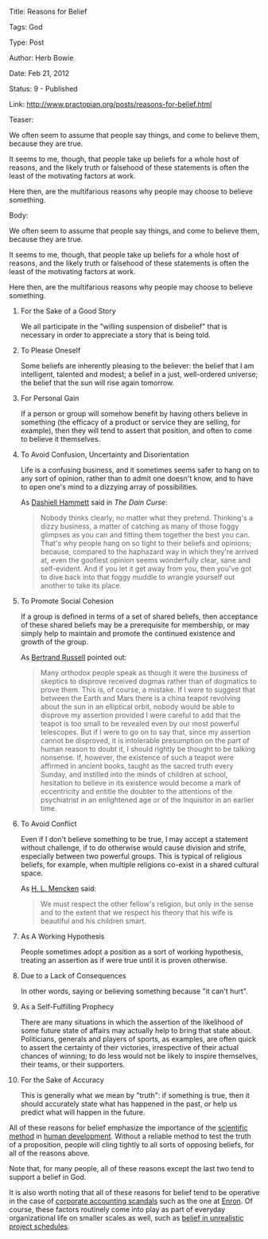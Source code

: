 Title:  Reasons for Belief

Tags:   God 

Type:   Post

Author: Herb Bowie

Date:   Feb 21, 2012

Status: 9 - Published

Link:   http://www.practopian.org/posts/reasons-for-belief.html

Teaser:

We often seem to assume that people say things, and come to believe them, because they are true.

It seems to me, though, that people take up beliefs for a whole host of reasons, and the likely truth or falsehood of these statements is often the least of the motivating factors at work.   

Here then, are the multifarious reasons why people may choose to believe something.

Body:    

We often seem to assume that people say things, and come to believe them, because they are true.

It seems to me, though, that people take up beliefs for a whole host of reasons, and the likely truth or falsehood of these statements is often the least of the motivating factors at work.   

Here then, are the multifarious reasons why people may choose to believe something. 

1. For the Sake of a Good Story

    We all participate in the "willing suspension of disbelief" that is necessary in order to appreciate a story that is being told. 

2. To Please Oneself

    Some beliefs are inherently pleasing to the believer: the belief that I am intelligent, talented and modest; a belief in a just, well-ordered universe; the belief that the sun will rise again tomorrow. 

3. For Personal Gain

    If a person or group will somehow benefit by having others believe in something (the efficacy of a product or service they are selling, for example), then they will tend to assert that position, and often to come to believe it themselves. 

4. To Avoid Confusion, Uncertainty and Disorientation

    Life is a confusing business, and it sometimes seems safer to hang on to any sort of opinion, rather than to admit one doesn't know, and to have to open one's mind to a dizzying array of possibilities. 

    As [Dashiell Hammett][hammett] said in <cite>The Dain Curse</cite>:

    > Nobody thinks clearly, no matter what they pretend. Thinking's a dizzy business, a matter of catching as many of those foggy glimpses as you can and fitting them together the best you can. That's why people hang on so tight to their beliefs and opinions; because, compared to the haphazard way in which they're arrived at, even the goofiest opinion seems wonderfully clear, sane and self-evident. And if you let it get away from you, then you've got to dive back into that foggy muddle to wrangle yourself out another to take its place.

5. To Promote Social Cohesion

    If a group is defined in terms of a set of shared beliefs, then acceptance of these shared beliefs may be a prerequisite for membership, or may simply help to maintain and promote the continued existence and growth of the group.  

	As [Bertrand Russell][russell] pointed out:
	
	> Many orthodox people speak as though it were the business of skeptics to disprove received dogmas rather than of dogmatics to prove them. This is, of course, a mistake. If I were to suggest that between the Earth and Mars there is a china teapot revolving about the sun in an elliptical orbit, nobody would be able to disprove my assertion provided I were careful to add that the teapot is too small to be revealed even by our most powerful telescopes. But if I were to go on to say that, since my assertion cannot be disproved, it is intolerable presumption on the part of human reason to doubt it, I should rightly be thought to be talking nonsense. If, however, the existence of such a teapot were affirmed in ancient books, taught as the sacred truth every Sunday, and instilled into the minds of children at school, hesitation to believe in its existence would become a mark of eccentricity and entitle the doubter to the attentions of the psychiatrist in an enlightened age or of the Inquisitor in an earlier time.

6. To Avoid Conflict

	Even if I don't believe something to be true, I may accept a statement without challenge, if to do otherwise would cause division and strife, especially between two powerful groups. This is typical of religious beliefs, for example, when multiple religions co-exist in a shared cultural space. 

	As [H. L. Mencken][mencken] said:

	> We must respect the other fellow's religion, but only in the sense and to the extent that we respect his theory that his wife is beautiful and his children smart.

7. As A Working Hypothesis

	People sometimes adopt a position as a sort of working hypothesis, treating an assertion as if were true until it is proven otherwise. 

8. Due to a Lack of Consequences

	In other words, saying or believing something because "it can't hurt".

9. As a Self-Fulfilling Prophecy

	There are many situations in which the assertion of the likelihood of some future state of affairs may actually help to bring that state about. Politicians, generals and players of sports, as examples, are often quick to assert the certainty of their victories, irrespective of their actual chances of winning; to do less would not be likely to inspire themselves, their teams, or their supporters. 

10. For the Sake of Accuracy

	This is generally what we mean by "truth": if something is true, then it should accurately state what has happened in the past, or help us predict what will happen in the future. 

All of these reasons for belief emphasize the importance of the [scientific method][science] in [human development][develop]. Without a reliable method to test the truth of a proposition, people will cling tightly to all sorts of opposing beliefs, for all of the reasons above. 

Note that, for many people, all of these reasons except the last two tend to support a belief in God.

It is also worth noting that all of these reasons for belief tend to be operative in the case of [corporate accounting scandals][scandals] such as the one at [Enron][]. Of course, these factors routinely come into play as part of everyday organizational life on smaller scales as well, such as [belief in unrealistic project schedules][demarco].

[hammett]:  ../wisdom/thinkings-a-dizzy-business.html
[russell]:  ../wisdom/the-celestial-teapot.html
[mencken]:  ../wisdom/we-must-respect-the-other-fellows-religion.html
[scandals]: http://en.wikipedia.org/wiki/Accounting_scandals
[Enron]:    http://en.wikipedia.org/wiki/Enron
[science]:  http://en.wikipedia.org/wiki/Scientific_method
[develop]:  developmental-levels.html
[demarco]:  ../wisdom/belief-in-impossible-things.html
